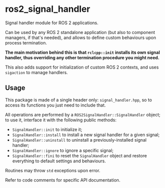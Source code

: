 # ros2_signal_handler

Signal handler module for ROS 2 applications.

Can be used by any ROS 2 standalone application (but also to component managers, if that's needed), and allows to define custom behaviours upon process termination.

**The main motivation behind this is that `rclcpp::init` installs its own signal handler, thus overriding any other termination procedure you might need.**

This also adds support for initialization of custom ROS 2 contexts, and uses `sigaction` to manage handlers.

## Usage

This package is made of a single header only: `signal_handler.hpp`, so to access its functions you just need to include that.

All operations are performed by a `ROS2SignalHandler::SignalHandler` object; to use it, interface it with the following public methods:

- `SignalHandler::init` to initialize it;
- `SignalHandler::install` to install a new signal handler for a given signal;
- `SignalHandler::uninstall` to uninstall a previously-installed signal handler;
- `SignalHandler::ignore` to ignore a specific signal;
- `SignalHandler::fini` to reset the `SignalHandler` object and restore everything to default settings and behaviours.

Routines may throw `std` exceptions upon error.

Refer to code comments for specific API documentation.
